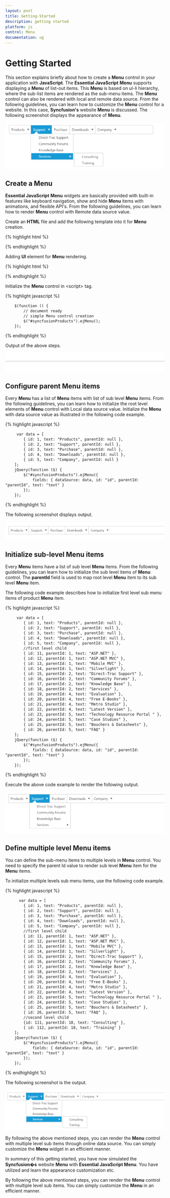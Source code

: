 ```yaml
---
layout: post
title: Getting-Started
description: getting started 
platform: js
control: Menu
documentation: ug
---
```


# Getting Started 

This section explains briefly about how to create a **Menu** control in your application with **JavaScript**. The **Essential JavaScript** **Menu** supports displaying a **Menu** of list-out items. This **Menu** is based on ul-li hierarchy, where the sub-list items are rendered as the sub-menu items. The **Menu** control can also be rendered with local and remote data source.  From the following guidelines, you can learn how to customize the **Menu** control for a website. In this case, **Syncfusion's** website **Menu** is discussed. The following screenshot displays the appearance of **Menu**.


![](/js/Menu/Getting-Started_images/Getting-Started_img1.png) 

## Create a Menu

**Essential JavaScript** **Menu** widgets are basically provided with built-in features like keyboard navigation, show and hide **Menu** items with animations, and flexible API's. From the following guidelines, you can learn how to render **Menu** control with Remote data source value.

Create an **HTML** file and add the following template into it for **Menu** creation.

{% highlight html %}

<!DOCTYPE html>
<html>
<head>
    <meta name="viewport" content="width=device-width, initial-scale=1.0" charset="utf-8" />
    <!-- Style sheet for default theme (flat azure) -->
    <link href="http://cdn.syncfusion.com/{{ site.releaseversion }}/js/web/flat-azure/ej.web.all.min.css" rel="stylesheet" />
    <!--Scripts-->
    <script src="http://cdn.syncfusion.com/js/assets/external/jquery-2.1.4.min.js"></script>
    <script src="http://cdn.syncfusion.com/js/assets/external/jquery.easing.1.3.min.js"> </script>
    <script src="http://cdn.syncfusion.com/{{ site.releaseversion }}/js/web/ej.web.all.min.js"></script>
    <!--Add custom scripts here -->
</head>
<body>
    <!-- add menu element here -->
</body>
</html>



{% endhighlight %}


Adding **Ul** element for **Menu** rendering.


{% highlight html %}


<ul id="syncfusionProducts"></ul>



{% endhighlight %}



Initialize the **Menu** control in &lt;script&gt; tag. 

{% highlight javascript %}

        $(function () {
            // document ready
            // simple Menu control creation
            $("#syncfusionProducts").ejMenu();
        });
        

{% endhighlight %}



Output of the above steps.

![](/js/Menu/Getting-Started_images/Getting-Started_img2.png) 

## Configure parent Menu items

Every **Menu** has a list of **Menu** items with list of sub level **Menu** items. From the following guidelines, you can learn how to initialize the root level elements of **Menu** control with Local data source value.  Initialize the **Menu** with data source value as illustrated in the following code example. 

{% highlight javascript %}


         var data = [
            { id: 1, text: "Products", parentId: null },
            { id: 2, text: "Support", parentId: null },
            { id: 3, text: "Purchase", parentId: null },
            { id: 4, text: "Downloads", parentId: null },
			{ id: 5, text: "Company", parentId: null }                 
        ];
        jQuery(function ($) {
            $("#syncfusionProducts").ejMenu({
                fields: { dataSource: data, id: "id", parentId: "parentId", text: "text" }
            });
        });


{% endhighlight %}



The following screenshot displays output.

![](/js/Menu/Getting-Started_images/Getting-Started_img3.png) 

## Initialize sub-level Menu items

Every **Menu** items have a list of sub level **Menu** items. From the following guidelines, you can learn how to initialize the sub level items of **Menu** control. The **parentId** field is used to map root level **Menu** item to its sub level **Menu** item.								

The following code example describes how to initialize first level sub menu items of product **Menu** item.

{% highlight javascript %}


         var data = [
            { id: 1, text: "Products", parentId: null },
            { id: 2, text: "Support", parentId: null },
            { id: 3, text: "Purchase", parentId: null },
            { id: 4, text: "Downloads", parentId: null },
			{ id: 5, text: "Company", parentId: null },
            //first level child
            { id: 11, parentId: 1, text: "ASP.NET" },
            { id: 12, parentId: 1, text: "ASP.NET MVC" },
            { id: 13, parentId: 1, text: "Mobile MVC" },
            { id: 14, parentId: 1, text: "Silverlight" },
            { id: 15, parentId: 2, text: "Direct-Trac Support" },
            { id: 16, parentId: 2, text: "Community Forums" },
            { id: 17, parentId: 2, text: "Knowledge Base" },
            { id: 18, parentId: 2, text: "Services" },
			{ id: 19, parentId: 4, text: "Evaluation" },
			{ id: 20, parentId: 4, text: "Free E-Books" },
			{ id: 21, parentId: 4, text: "Metro Studio" },
			{ id: 22, parentId: 4, text: "Latest Version" },
			{ id: 23, parentId: 5, text: "Technology Resource Portal " },
			{ id: 24, parentId: 5, text: "Case Studies" },
			{ id: 25, parentId: 5, text: "Bouchers & Datasheets" },
			{ id: 26, parentId: 5, text: "FAQ" }                   
        ];
        jQuery(function ($) {
            $("#syncfusionProducts").ejMenu({
                fields: { dataSource: data, id: "id", parentId: "parentId", text: "text" }
            });
        });


{% endhighlight %}



Execute the above code example to render the following output.



![](/js/Menu/Getting-Started_images/Getting-Started_img4.png) 

## Define multiple level Menu items

You can define the sub-menu items to multiple levels in **Menu** control. You need to specify the parent Id value to render sub level **Menu** item for the **Menu** items.

To initialize multiple levels sub menu items, use the following code example.


{% highlight javascript %}


          var data = [
            { id: 1, text: "Products", parentId: null },
            { id: 2, text: "Support", parentId: null },
            { id: 3, text: "Purchase", parentId: null },
            { id: 4, text: "Downloads", parentId: null },
			{ id: 5, text: "Company", parentId: null },
            //first level child
            { id: 11, parentId: 1, text: "ASP.NET" },
            { id: 12, parentId: 1, text: "ASP.NET MVC" },
            { id: 13, parentId: 1, text: "Mobile MVC" },
            { id: 14, parentId: 1, text: "Silverlight" },
            { id: 15, parentId: 2, text: "Direct-Trac Support" },
            { id: 16, parentId: 2, text: "Community Forums" },
            { id: 17, parentId: 2, text: "Knowledge Base" },
            { id: 18, parentId: 2, text: "Services" },
			{ id: 19, parentId: 4, text: "Evaluation" },
			{ id: 20, parentId: 4, text: "Free E-Books" },
			{ id: 21, parentId: 4, text: "Metro Studio" },
			{ id: 22, parentId: 4, text: "Latest Version" },
			{ id: 23, parentId: 5, text: "Technology Resource Portal " },
			{ id: 24, parentId: 5, text: "Case Studies" },
			{ id: 25, parentId: 5, text: "Bouchers & Datasheets" },
			{ id: 26, parentId: 5, text: "FAQ" },
            //second level child
            {id: 111, parentId: 18, text: "Consulting" },
            { id: 112, parentId: 18, text: "Training" }            
        ];
        jQuery(function ($) {
            $("#syncfusionProducts").ejMenu({
                fields: { dataSource: data, id: "id", parentId: "parentId", text: "text" }
            });
        });


{% endhighlight %}



The following screenshot is the output.



![](/js/Menu/Getting-Started_images/Getting-Started_img5.png) 

By following the above mentioned steps, you can render the **Menu** control with multiple level sub items through online data source. You can simply customize the **Menu** widget in an efficient manner.

In summary of this getting started, you have now simulated the **Syncfusion�s** website **Menu** with **Essential JavaScript Menu**. You have utilized and learn the appearance customization etc.  

By following the above mentioned steps, you can render the **Menu** control with multiple level sub items. You can simply customize the **Menu** in an efficient manner.

